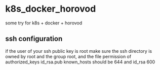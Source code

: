 # k8s_docker_horovod
some try for k8s + docker + horovod

## ssh configuration

if the user of your ssh public key is root make sure
the ssh directory is owned by root and the group root, 
and the file permission of authorized_keys id_rsa.pub
known_hosts should be 644 and id_rsa 600